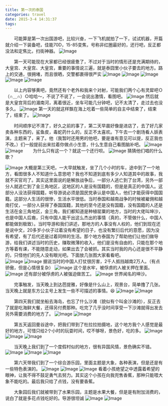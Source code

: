 ```yaml
---
title: 第一次的泰国
categories: travel
date: 2015-3-4 14:31:37
tags:
---
```


　　可能算是第一次出国游吧，比较兴奋，一下飞机就拍了一下，试试机器，开篇就介绍一下装备吧，佳能70D，15-85变焦，号称非红圈最好的，还行吧，反正都没法和定焦比，扫街神器。
![Image](/img/thailand_boarding.jpg)

　　第一天可能现在大家都已经很疲惫了，不过对于当时的情形还是充满期待的，大皇宫、大皇宫、大皇宫，重要的事情说三遍，就是泰囧里小伙子要去的地方。路上的交通，很拥堵，而且很晒，交警都裹得很严实
![Image](/img/thailand_trafic.jpg)
![Image](/img/thailand_dahuanggong.jpg)
![Image](/img/dhg1.jpg)
![Image](/img/dhg2.jpg)
![Image](/img/dhg3.jpg)

　　以上内容够黄吧，竟然还有个老外和我来个对射，可能我们两个心有灵犀吧Ｏ（∩＿∩）Ｏ哈哈～，不说了不说了，一会说出激情，看图吧。
![Image](/img/thailand_foreign.jpg)
然后就是大皇宫背后的湄南河，离着很近，坐车可能几分钟吧，记不太清了，走过去也没多久。
![Image](/img/thailand_meinanhe.jpg)
第一天的就这样飘在海上吃着一些简单的自主中结束了，结束了，结束了。
![Image](/img/thailand_tall_glasses.jpg)

　　时间顺序记不清了，好久之前的事了，第二天早晨好像是进店了，去了好几家卖各种东西的，鲨鱼皮，毒蛇药什么的，反正不太喜欢。下午去一个剧场看人妖表演，主题来了，来了。他（我暂时还用男的他吧，要是谁有意见可以提，反正我也不改。）们一般提前出来拉着你做点小生意，什么生意自己看图脑补吧。
![Image](/img/thailand_yao1.jpg)
![Image](/img/thailand_yao2.jpg)
　　为什么只有这一个？就这一个还行呗。
![Image](/img/thailand_qunyao1.jpg)
猜猜他们唱的什么歌？

![Image](/img/thailand_hwgj.jpg)
大概是第三天吧，一大早就触发，坐了几个小时的车，途中到了一个地方，看图很多人不知道什么意思吧？我也不知道到底有多少人知道其中的故事，我就不买官司了。其实这里面说的是解放战争后，一部分人逃亡到了台湾，另外一部分人就逃亡到了金三角地区，这地区的人是没有国籍的，但是是真正的中国人。这部分人没法获得国籍，听导游说必须是国民党承认是中国人，他们才能获得中国国籍。这部分人生活的很惨，生活水平很低。当时泰国和越南战争的时候被雇佣和越南打仗，一部分人获得了泰国国籍，其他的至今还是没有国籍，没有国籍的人还是生活在金三角地区，金三角，我们都知道是种植罂粟的地方，当时的大佬叫坤沙，也是中国人后裔，只有中国人能干出这么杰出的事情（真的，不管做什么，中国人都能做到极致）。当时导游和我们讲述，那地方的人事没有人权的，他们到现在还是说中文，20多岁小伙子过着没有希望的日子，也没有繁衍后代的意愿，因为没有希望，有了后代还是过着同样的生活。那个地方泰国为了帮助他们让他们做导游，给我们讲述当时的历史，赚取微薄的收入，他们是没有自由的，只能在那个地方等着有课，不能随意走动，如果出去了会被抓。其实当时我的内心还是很不平静的，只怪他们的先人没有眼光吧。下面放几张图大家看看吧。    
![Image](/img/thailand_sm.jpg)
![Image](/img/thailand_wq.jpg)
据说当时的中国人打仗很厉害，2千人抵挡越南2万人。（有点骄傲，但是心情很复杂）
![Image](/img/thailand_dt.jpg)
这个是水牢，被俘虏的人被关押在里面。
![Image](/img/thailand_bq.jpg)
还有部分被俘虏的人被强迫做苦工。
![Image](/img/thailand_ks.jpg)
世界闻名的坤沙。

　　完事触发，当天晚上到达芭提雅，好像是什么山上，观景台，简单撸了几张。当天晚上就是东方公主号上发生一些不可描述的事情。😆
![Image](/img/thailand_btysea.jpg)
![Image](/img/thailand_btytop.jpg)

　　第四天我们就坐船去海岛，也忘了什么沙滩（貌似有个叫金沙滩的），反正去了就是吃海鲜大餐，还得另付费那种。吃完了几乎没时间享受一下沙滩就得出发去另外需要消费的地方了。
![Image](/img/thailand_sea.jpg)
![Image](/img/thailand_sealie.jpg)

　　第五天返回曼谷途中，把我们带到了杜拉拉拍摄地，这个地方我个人感觉是最好的地方，可惜只给2个小时的玩耍时间，哎不够呀，景色好，吃的多。
![Image](/img/thailand_dll.jpg)
![Image](/img/thailand_dllh.jpg)
![Image](/img/thailand_dllh2.jpg)

　　当天晚上我们到了一个度假村似的地方，很有异国风情，景色确实不错。
![Image](/img/thailand_fangzi1.jpg)
![Image](/img/thailand_fangzi2.jpg)
![Image](/img/thailand_fangzi3.jpg)

　　第六天带我们到了一个综合游乐园，里面主题是大象，各种表演，但是还是有一些特色表演的。
![Image](/img/thailand_dx.jpg)
![Image](/img/thailand_dx2.jpg)
![Image](/img/thailand_xiaohai.jpg)
看着小孩绝望之中透露着希望的眼神，让我不得不鼓足勇气去努力。其实这个小孩在向我兜售香蕉，那种只能喂大象不能吃的。最后我只给了点钱，没有要香蕉。

　　大象园后我们就被带到了水果乐园，主题是水果大餐，但是是有附加消费的，说白了就是多花点钱吃好的。导游很坦诚
![Image](/img/thailthailand_fangzi3and_ks.jpg)
![Image](/img/thailthailand_fangzi3and_ks.jpg)


